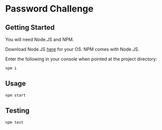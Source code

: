 Password Challenge
==================

Getting Started
---------------
You will need Node.JS and NPM.

Download Node.JS [here](http://nodejs.org/) for your OS. NPM comes with Node.JS.

Enter the following in your console when pointed at the project directory:

    npm i

Usage
-----
```npm start```

Testing
-------
```npm test```
